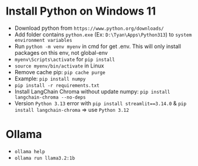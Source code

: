 # Install Python on Windows 11
- Download python from `https://www.python.org/downloads/`
- Add folder contains `python.exe` (Ex: `D:\Tyan\Apps\Python313`) to `system environment variables`
- Run `python -m venv myenv` in cmd for get .env. This will only install packages on this env, not global-env
- `myenv\Scripts\activate` for `pip install`
- `source myenv/bin/activate` in Linux
- Remove cache pip: `pip cache purge`
- Example: `pip install numpy`
- `pip install -r requirements.txt`
- Install LangChain Chroma without update numpy: `pip install langchain-chroma --no-deps`
- Version `Python 3.13` error with `pip install streamlit==3.14.0` & `pip install langchain-chroma` => use `Python 3.12`

# Ollama
- `ollama help`
- `ollama run llama3.2:1b`